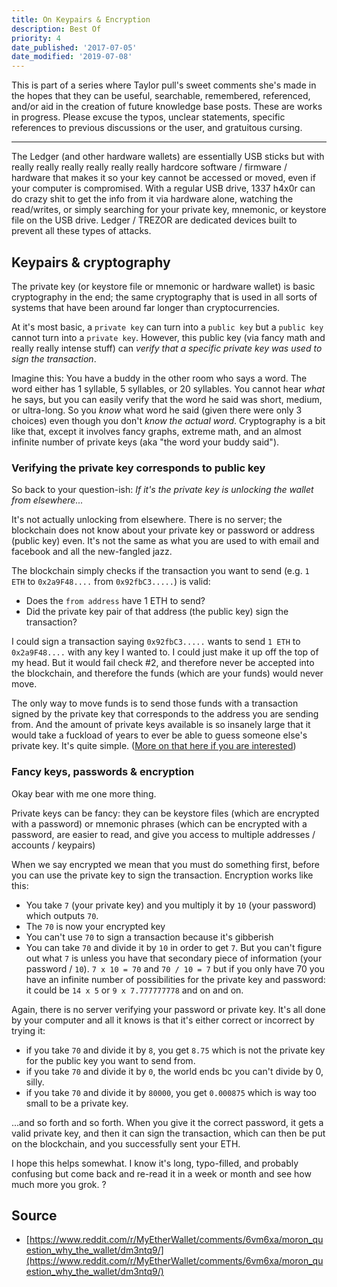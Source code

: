 ```yaml
---
title: On Keypairs & Encryption
description: Best Of
priority: 4
date_published: '2017-07-05'
date_modified: '2019-07-08'
---
```


This is part of a series where Taylor pull's sweet comments she's made in the hopes that they can be useful, searchable, remembered, referenced, and/or aid in the creation of future knowledge base posts. These are works in progress. Please excuse the typos, unclear statements, specific references to previous discussions or the user, and gratuitous cursing.

---

The Ledger (and other hardware wallets) are essentially USB sticks but with really really really really really really hardcore software / firmware / hardware that makes it so your key cannot be accessed or moved, even if your computer is compromised. With a regular USB drive, 1337 h4x0r can do crazy shit to get the info from it via hardware alone, watching the read/writes, or simply searching for your private key, mnemonic, or keystore file on the USB drive. Ledger / TREZOR are dedicated devices built to prevent all these types of attacks.

## Keypairs & cryptography

The private key (or keystore file or mnemonic or hardware wallet) is basic cryptography in the end; the same cryptography that is used in all sorts of systems that have been around far longer than cryptocurrencies.

At it's most basic, a `private key` can turn into a `public key` but a `public key` cannot turn into a `private key`. However, this public key (via fancy math and really really intense stuff) can *verify that a specific private key was used to sign the transaction*.

Imagine this: You have a buddy in the other room who says a word. The word either has 1 syllable, 5 syllables, or 20 syllables. You cannot hear *what* he says, but you can easily verify that the word he said was short, medium, or ultra-long. So you *know* what word he said (given there were only 3 choices) even though you don't *know the actual word*. Cryptography is a bit like that, except it involves fancy graphs, extreme math, and an almost infinite number of private keys (aka "the word your buddy said").

### Verifying the private key corresponds to public key

So back to your question-ish: *If it's the private key is unlocking the wallet from elsewhere...*

It's not actually unlocking from elsewhere. There is no server; the blockchain does not know about your private key or password or address (public key) even. It's not the same as what you are used to with email and facebook and all the new-fangled jazz.

The blockchain simply checks if the transaction you want to send (e.g. `1 ETH` to `0x2a9F48....` from `0x92fbC3.....`) is valid:

* Does the `from address` have 1 ETH to send?
* Did the private key pair of that address (the public key) sign the transaction?

I could sign a transaction saying `0x92fbC3.....` wants to send `1 ETH` to `0x2a9F48....` with any key I wanted to. I could just make it up off the top of my head. But it would fail check #2, and therefore never be accepted into the blockchain, and therefore the funds (which are your funds) would never move.

The only way to move funds is to send those funds with a transaction signed by the private key that corresponds to the address you are sending from. And the amount of private keys available is so insanely large that it would take a fuckload of years to ever be able to guess someone else's private key. It's quite simple. ([More on that here if you are interested](/staying-safe/couldnt-everybody-put-in-a-random-key-and-send-to-own-address))

### Fancy keys, passwords & encryption

Okay bear with me one more thing.

Private keys can be fancy: they can be keystore files (which are encrypted with a password) or mnemonic phrases (which can be encrypted with a password, are easier to read, and give you access to multiple addresses / accounts / keypairs)

When we say encrypted we mean that you must do something first, before you can use the private key to sign the transaction. Encryption works like this:

* You take `7` (your private key) and you multiply it by `10` (your password) which outputs `70`.
* The `70` is now your encrypted key
* You can't use `70` to sign a transaction because it's gibberish
* You can take `70` and divide it by `10` in order to get `7`. But you can't figure out what `7` is unless you have that secondary piece of information (your password / `10`). `7 x 10 = 70` and `70 / 10 = 7` but if you only have 70 you have an infinite number of possibilities for the private key and password: it could be `14 x 5` or `9 x 7.777777778` and on and on.

Again, there is no server verifying your password or private key. It's all done by your computer and all it knows is that it's either correct or incorrect by trying it:

* if you take `70` and divide it by `8`, you get `8.75` which is not the private key for the public key you want to send from.
* if you take `70` and divide it by `0`, the world ends bc you can't divide by 0, silly.
* if you take `70` and divide it by `80000`, you get `0.000875` which is way too small to be a private key.

...and so forth and so forth. When you give it the correct password, it gets a valid private key, and then it can sign the transaction, which can then be put on the blockchain, and you successfully sent your ETH.

I hope this helps somewhat. I know it's long, typo-filled, and probably confusing but come back and re-read it in a week or month and see how much more you grok. ?

## Source

* [https://www.reddit.com/r/MyEtherWallet/comments/6vm6xa/moron_question_why_the_wallet/dm3ntq9/](https://www.reddit.com/r/MyEtherWallet/comments/6vm6xa/moron_question_why_the_wallet/dm3ntq9/)
